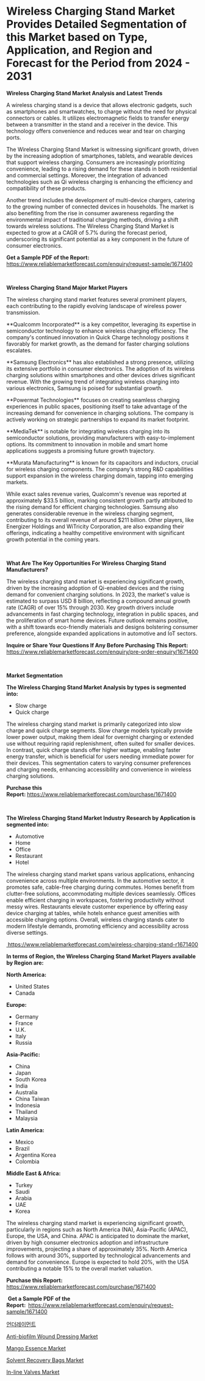 <p><h1>Wireless Charging Stand Market Provides Detailed Segmentation of this Market based on Type, Application, and Region and Forecast for the Period from 2024 - 2031</h1></p><p><strong>Wireless Charging Stand Market Analysis and Latest Trends</strong></p>
<p><p>A wireless charging stand is a device that allows electronic gadgets, such as smartphones and smartwatches, to charge without the need for physical connectors or cables. It utilizes electromagnetic fields to transfer energy between a transmitter in the stand and a receiver in the device. This technology offers convenience and reduces wear and tear on charging ports. </p><p>The Wireless Charging Stand Market is witnessing significant growth, driven by the increasing adoption of smartphones, tablets, and wearable devices that support wireless charging. Consumers are increasingly prioritizing convenience, leading to a rising demand for these stands in both residential and commercial settings. Moreover, the integration of advanced technologies such as Qi wireless charging is enhancing the efficiency and compatibility of these products.</p><p>Another trend includes the development of multi-device chargers, catering to the growing number of connected devices in households. The market is also benefiting from the rise in consumer awareness regarding the environmental impact of traditional charging methods, driving a shift towards wireless solutions. The Wireless Charging Stand Market is expected to grow at a CAGR of 5.7% during the forecast period, underscoring its significant potential as a key component in the future of consumer electronics.</p></p>
<p><strong>Get a Sample PDF of the Report:&nbsp;</strong> <a href="https://www.reliablemarketforecast.com/enquiry/request-sample/1671400?utm_campaign=1080&utm_medium=2&utm_source=Github&utm_content=ia&utm_term=10102024&utm_id=wireless-charging-stand">https://www.reliablemarketforecast.com/enquiry/request-sample/1671400</a></p>
<p>&nbsp;</p>
<p><strong>Wireless Charging Stand Major Market Players</strong></p>
<p><p>The wireless charging stand market features several prominent players, each contributing to the rapidly evolving landscape of wireless power transmission.</p><p>**Qualcomm Incorporated** is a key competitor, leveraging its expertise in semiconductor technology to enhance wireless charging efficiency. The company's continued innovation in Quick Charge technology positions it favorably for market growth, as the demand for faster charging solutions escalates.</p><p>**Samsung Electronics** has also established a strong presence, utilizing its extensive portfolio in consumer electronics. The adoption of its wireless charging solutions within smartphones and other devices drives significant revenue. With the growing trend of integrating wireless charging into various electronics, Samsung is poised for substantial growth.</p><p>**Powermat Technologies** focuses on creating seamless charging experiences in public spaces, positioning itself to take advantage of the increasing demand for convenience in charging solutions. The company is actively working on strategic partnerships to expand its market footprint.</p><p>**MediaTek** is notable for integrating wireless charging into its semiconductor solutions, providing manufacturers with easy-to-implement options. Its commitment to innovation in mobile and smart home applications suggests a promising future growth trajectory.</p><p>**Murata Manufacturing** is known for its capacitors and inductors, crucial for wireless charging components. The company’s strong R&D capabilities support expansion in the wireless charging domain, tapping into emerging markets.</p><p>While exact sales revenue varies, Qualcomm's revenue was reported at approximately $33.5 billion, marking consistent growth partly attributed to the rising demand for efficient charging technologies. Samsung also generates considerable revenue in the wireless charging segment, contributing to its overall revenue of around $211 billion. Other players, like Energizer Holdings and WiTricity Corporation, are also expanding their offerings, indicating a healthy competitive environment with significant growth potential in the coming years.</p></p>
<p>&nbsp;</p>
<p><strong>What Are The Key Opportunities For Wireless Charging Stand Manufacturers?</strong></p>
<p><p>The wireless charging stand market is experiencing significant growth, driven by the increasing adoption of Qi-enabled devices and the rising demand for convenient charging solutions. In 2023, the market's value is estimated to surpass USD 8 billion, reflecting a compound annual growth rate (CAGR) of over 15% through 2030. Key growth drivers include advancements in fast charging technology, integration in public spaces, and the proliferation of smart home devices. Future outlook remains positive, with a shift towards eco-friendly materials and designs bolstering consumer preference, alongside expanded applications in automotive and IoT sectors.</p></p>
<p><strong>Inquire or Share Your Questions If Any Before Purchasing This Report:</strong> <a href="https://www.reliablemarketforecast.com/enquiry/pre-order-enquiry/1671400?utm_campaign=1080&utm_medium=2&utm_source=Github&utm_content=ia&utm_term=10102024&utm_id=wireless-charging-stand">https://www.reliablemarketforecast.com/enquiry/pre-order-enquiry/1671400</a></p>
<p>&nbsp;</p>
<p><strong>Market Segmentation</strong></p>
<p><strong>The Wireless Charging Stand Market Analysis by types is segmented into:</strong></p>
<p><ul><li>Slow charge</li><li>Quick charge</li></ul></p>
<p><p>The wireless charging stand market is primarily categorized into slow charge and quick charge segments. Slow charge models typically provide lower power output, making them ideal for overnight charging or extended use without requiring rapid replenishment, often suited for smaller devices. In contrast, quick charge stands offer higher wattage, enabling faster energy transfer, which is beneficial for users needing immediate power for their devices. This segmentation caters to varying consumer preferences and charging needs, enhancing accessibility and convenience in wireless charging solutions.</p></p>
<p><strong>Purchase this Report:&nbsp;</strong><a href="https://www.reliablemarketforecast.com/purchase/1671400?utm_campaign=1080&utm_medium=2&utm_source=Github&utm_content=ia&utm_term=10102024&utm_id=wireless-charging-stand">https://www.reliablemarketforecast.com/purchase/1671400</a></p>
<p>&nbsp;</p>
<p><strong>The Wireless Charging Stand Market Industry Research by Application is segmented into:</strong></p>
<p><ul><li>Automotive</li><li>Home</li><li>Office</li><li>Restaurant</li><li>Hotel</li></ul></p>
<p><p>The wireless charging stand market spans various applications, enhancing convenience across multiple environments. In the automotive sector, it promotes safe, cable-free charging during commutes. Homes benefit from clutter-free solutions, accommodating multiple devices seamlessly. Offices enable efficient charging in workspaces, fostering productivity without messy wires. Restaurants elevate customer experience by offering easy device charging at tables, while hotels enhance guest amenities with accessible charging options. Overall, wireless charging stands cater to modern lifestyle demands, promoting efficiency and accessibility across diverse settings.</p></p>
<p><a href="https://www.reliablemarketforecast.com/wireless-charging-stand-r1671400?utm_campaign=1080&utm_medium=2&utm_source=Github&utm_content=ia&utm_term=10102024&utm_id=wireless-charging-stand">&nbsp;https://www.reliablemarketforecast.com/wireless-charging-stand-r1671400</a></p>
<p><strong>In terms of Region, the Wireless Charging Stand Market Players available by Region are:</strong></p>
<p>
    <p> <strong> North America: </strong>
        <ul>
            <li>United States</li>
            <li>Canada</li>
        </ul>
        </p> 
    <p> <strong> Europe: </strong>
        <ul>
            <li>Germany</li>
            <li>France</li>
            <li>U.K.</li>
            <li>Italy</li>
            <li>Russia</li>
        </ul>
        </p> 
    <p> <strong> Asia-Pacific: </strong>
        <ul>
            <li>China</li>
            <li>Japan</li>
            <li>South Korea</li>
            <li>India</li>
            <li>Australia</li>
            <li>China Taiwan</li>
            <li>Indonesia</li>
            <li>Thailand</li>
            <li>Malaysia</li>
        </ul>
        </p> 
    <p> <strong> Latin America: </strong>
        <ul>
            <li>Mexico</li>
            <li>Brazil</li>
            <li>Argentina Korea</li>
            <li>Colombia</li>
        </ul>
        </p> 
    <p> <strong> Middle East & Africa: </strong>
        <ul>
            <li>Turkey</li>
            <li>Saudi</li>
            <li>Arabia</li>
            <li>UAE</li>
            <li>Korea</li>
        </ul>
    </p>
    </p>
<p><p>The wireless charging stand market is experiencing significant growth, particularly in regions such as North America (NA), Asia-Pacific (APAC), Europe, the USA, and China. APAC is anticipated to dominate the market, driven by high consumer electronics adoption and infrastructure improvements, projecting a share of approximately 35%. North America follows with around 30%, supported by technological advancements and demand for convenience. Europe is expected to hold 20%, with the USA contributing a notable 15% to the overall market valuation.</p></p>
<p><strong>Purchase this Report: </strong><a href="https://www.reliablemarketforecast.com/purchase/1671400?utm_campaign=1080&utm_medium=2&utm_source=Github&utm_content=ia&utm_term=10102024&utm_id=wireless-charging-stand">https://www.reliablemarketforecast.com/purchase/1671400</a></p>
<p>&nbsp;<strong>Get a Sample PDF of the Report:&nbsp;&nbsp;</strong><a href="https://www.reliablemarketforecast.com/enquiry/request-sample/1671400?utm_campaign=1080&utm_medium=2&utm_source=Github&utm_content=ia&utm_term=10102024&utm_id=wireless-charging-stand">https://www.reliablemarketforecast.com/enquiry/request-sample/1671400</a></p>
<p><strong></strong></p>
<p><p><a href="https://github.com/sougarounis/Market-Research-Report-List-6/blob/main/763592217499.md?utm_campaign=1080&utm_medium=2&utm_source=Github&utm_content=ia&utm_term=10102024&utm_id=wireless-charging-stand">언더레이먼트</a></p><p><a href="https://github.com/shebaharrifx/Market-Research-Report-List-1/blob/main/anti-biofilm-wound-dressing-market.md?utm_campaign=1080&utm_medium=2&utm_source=Github&utm_content=ia&utm_term=10102024&utm_id=wireless-charging-stand">Anti-biofilm Wound Dressing Market</a></p><p><a href="https://issuu.com/reportprime-2/docs/mango-essence-market-size-2030.pptx_9d8c3bf079a086?utm_campaign=1080&utm_medium=2&utm_source=Github&utm_content=ia&utm_term=10102024&utm_id=wireless-charging-stand">Mango Essence Market</a></p><p><a href="https://www.linkedin.com/pulse/trends-global-solvent-recovery-bags-market-forecast-analysis-5qfof?utm_campaign=1080&utm_medium=2&utm_source=Github&utm_content=ia&utm_term=10102024&utm_id=wireless-charging-stand">Solvent Recovery Bags Market</a></p><p><a href="https://github.com/yoreivesal/Market-Research-Report-List-1/blob/main/in-line-valves-market.md?utm_campaign=1080&utm_medium=2&utm_source=Github&utm_content=ia&utm_term=10102024&utm_id=wireless-charging-stand">In-line Valves Market</a></p></p>